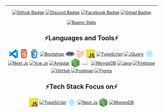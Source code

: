 
<!--
**frank2899/frank2899** is a ✨ _special_ ✨ repository because its `README.md` (this file) appears on your GitHub profile.

Here are some ideas to get you started:

- 🔭 I’m currently working on ...
- 🌱 I’m currently learning ...
- 👯 I’m looking to collaborate on ...
- 🤔 I’m looking for help with ...
- 💬 Ask me about ...
- 📫 How to reach me: ...
- 😄 Pronouns: ...
- ⚡ Fun fact: ...
-->

<!-- [![Frank2899's GitHub Stats](https://github-readme-stats.vercel.app/api?username=frank2899&show_icons=true)](https://github.com/frank2899?tab=overview) -->

  <hr/>
<div align="center">
  
<a href="#">[![Github Badge](https://img.shields.io/badge/-@frank2899-000000?style=flat&labelColor=000000&logo=Github&link=https://github.com/frank2899)](https://github.com/frank2899)</a>
<a href="#">[![Discord Badge](https://img.shields.io/badge/-frank2899-5865F2?style=flat&logo=Discord&logoColor=white&link=https://discord.me)](https://discord.me)</a>
<a href="#">[![Facebook Badge](https://img.shields.io/badge/-/Frank2899-1ca0f1?style=flat&labelColor=1ca0f1&logo=facebook&logoColor=white&link=https://facebook.com/Frank2899)](https://facebook.com/Frank2899)</a>
<a href="#">[![Gmail Badge](https://img.shields.io/badge/Aughus_Bueno-c14438?style=flat&logo=Gmail&logoColor=white&link=mailto:aughusf089@gmail.com)](mailto:aughusf089@gmail.com)</a>

</div>

<a href="https://github.com/frank2899?tab=overview" align="center">
<!-- <p>
  <img alt="Bling bling doge" src="https://static.wikia.nocookie.net/oidarcn/images/7/78/Pika.gif/revision/latest?cb=20160720220827g" width="100"/>
</p> -->
<p>
  <img align="center" src="https://github-readme-streak-stats.herokuapp.com/?user=frank2899&hide_border=true" alt="Bueno Stats" />
</p>
</a>


<div align="center">
  
<h2>⚡Languages and Tools⚡</h2>

</div>

<div align="center">
  
[<img align="center" alt="Visual Studio Code" width="30px" src="https://raw.githubusercontent.com/github/explore/80688e429a7d4ef2fca1e82350fe8e3517d3494d/topics/visual-studio-code/visual-studio-code.png" />][#]
[<img align="center" alt="HTML5" width="30px" src="https://raw.githubusercontent.com/github/explore/80688e429a7d4ef2fca1e82350fe8e3517d3494d/topics/html/html.png" />][#]
[<img align="center" alt="CSS3" width="30px" src="https://raw.githubusercontent.com/github/explore/80688e429a7d4ef2fca1e82350fe8e3517d3494d/topics/css/css.png" />][#]
[<img align="center" alt="Bootstrap" width="30px" src="https://upload.wikimedia.org/wikipedia/commons/thumb/b/b2/Bootstrap_logo.svg/602px-Bootstrap_logo.svg.png" />][#]
[<img align="center" alt="PHP" width="30px" src="https://raw.githubusercontent.com/github/explore/80688e429a7d4ef2fca1e82350fe8e3517d3494d/topics/php/php.png" />][#]
[<img align="center" alt="Laravel" width="30px" src="https://raw.githubusercontent.com/github/explore/80688e429a7d4ef2fca1e82350fe8e3517d3494d/topics/laravel/laravel.png" />][#]
[<img align="center" alt="JavaScript" width="30px" src="https://raw.githubusercontent.com/github/explore/80688e429a7d4ef2fca1e82350fe8e3517d3494d/topics/javascript/javascript.png" />][#]
[<img align="center" alt="TypeScript" width="30px" src="https://upload.wikimedia.org/wikipedia/commons/thumb/4/4c/Typescript_logo_2020.svg/1200px-Typescript_logo_2020.svg.png" />][#]
[<img align="center" alt="JQuery" width="30px" src="https://cdn.iconscout.com/icon/free/png-256/jquery-10-1175155.png" />][#]
[<img align="center" alt="React" width="30px" src="https://raw.githubusercontent.com/github/explore/80688e429a7d4ef2fca1e82350fe8e3517d3494d/topics/react/react.png" />][#]
[<img align="center" alt="Next Js" width="30px" src="https://d2nir1j4sou8ez.cloudfront.net/wp-content/uploads/2021/12/nextjs-boilerplate-logo.png" />][#]
[<img align="center" alt="Vue Js" width="30px" src="https://cdn.worldvectorlogo.com/logos/vue-9.svg" />][#]
[<img align="center" alt="Angular" width="30px" src="https://upload.wikimedia.org/wikipedia/commons/thumb/c/cf/Angular_full_color_logo.svg/2048px-Angular_full_color_logo.svg.png" />][#]
[<img align="center" alt="Node.js" width="30px" src="https://raw.githubusercontent.com/github/explore/80688e429a7d4ef2fca1e82350fe8e3517d3494d/topics/nodejs/nodejs.png" />][#]
[<img align="center" alt="MySQL" width="30px" src="https://raw.githubusercontent.com/github/explore/80688e429a7d4ef2fca1e82350fe8e3517d3494d/topics/mysql/mysql.png" />][#]
[<img align="center" alt="MongoDB" width="30px" src="https://img.icons8.com/color/480/mongodb.png"/>][#]
[<img align="center" alt="Java" width="30px" src="https://cdn-icons-png.flaticon.com/512/226/226777.png"/>][#]
[<img align="center" alt="Firebase" width="30px" src="https://img.icons8.com/color/480/firebase.png"/>][#]
[<img align="center" alt="GitHub" width="30px" src="https://github.githubassets.com/images/modules/logos_page/Octocat.png" />][#]
[<img align="center" alt="Postman" width="30px" src="https://uxwing.com/wp-content/themes/uxwing/download/brands-and-social-media/postman-icon.png" />][#]
[<img align="center" alt="Figma" width="30px" src="https://upload.wikimedia.org/wikipedia/commons/3/33/Figma-logo.svg" />][#]
<br/>
</div>

<div align="center">
  
<h2>⚡Tech Stack Focus on⚡</h2>

</div>

<div align="center">

[<img align="center" alt="JavaScript" width="30px" src="https://raw.githubusercontent.com/github/explore/80688e429a7d4ef2fca1e82350fe8e3517d3494d/topics/javascript/javascript.png" />][#]
[<img align="center" alt="TypeScript" width="30px" src="https://upload.wikimedia.org/wikipedia/commons/thumb/4/4c/Typescript_logo_2020.svg/1200px-Typescript_logo_2020.svg.png" />][#]
[<img align="center" alt="React" width="30px" src="https://raw.githubusercontent.com/github/explore/80688e429a7d4ef2fca1e82350fe8e3517d3494d/topics/react/react.png" />][#]
[<img align="center" alt="Next Js" width="30px" src="https://d2nir1j4sou8ez.cloudfront.net/wp-content/uploads/2021/12/nextjs-boilerplate-logo.png" />][#]
[<img align="center" alt="Node.js" width="30px" src="https://raw.githubusercontent.com/github/explore/80688e429a7d4ef2fca1e82350fe8e3517d3494d/topics/nodejs/nodejs.png" />][#]
[<img align="center" alt="MongoDB" width="30px" src="https://img.icons8.com/color/480/mongodb.png"/>][#]
<br/>
</div>

[github]: https://github.com/frank2899
[gmail]: mailto:aughusf089@gmail.com
[facebook]: https://www.facebook.com/Frank2899
[#]: #
